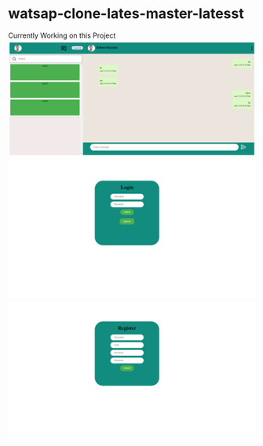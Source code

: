 # watsap-clone-lates-master-latesst

Currently Working on this Project
<img src="githubimg/chat ui.png"  >
<img src="githubimg/login.png"  >
<img src="githubimg/register.png"  >
